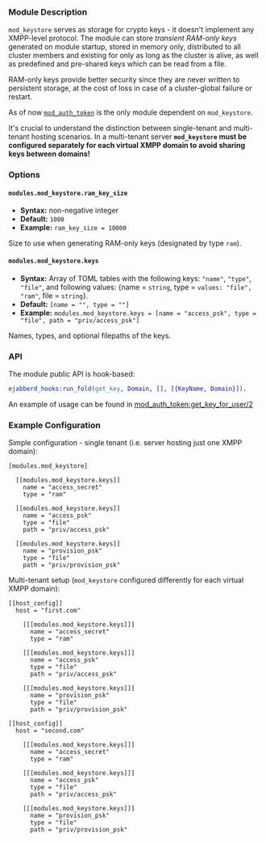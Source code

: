 ### Module Description

`mod_keystore` serves as storage for crypto keys - it doesn't implement
any XMPP-level protocol.
The module can store _transient RAM-only keys_ generated on module
startup, stored in memory only, distributed to all cluster members
and existing for only as long as the cluster is alive, as well as predefined
and pre-shared keys which can be read from a file.

RAM-only keys provide better security since they are never written to persistent
storage, at the cost of loss in case of a cluster-global failure or restart.

As of now [`mod_auth_token`](mod_auth_token.md) is the only module
dependent on `mod_keystore`.

It's crucial to understand the distinction between single-tenant and
multi-tenant hosting scenarios.
In a multi-tenant server **`mod_keystore` must be configured separately
for each virtual XMPP domain to avoid sharing keys between domains!**

### Options

#### `modules.mod_keystore.ram_key_size`
* **Syntax:** non-negative integer
* **Default:** `1000`
* **Example:** `ram_key_size = 10000`

Size to use when generating RAM-only keys (designated by type `ram`).

#### `modules.mod_keystore.keys`
* **Syntax:** Array of TOML tables with the following keys: `"name"`, `"type"`, `"file"`, and following values: {name = `string`, type = `values: "file", "ram"`, file = `string`}.
* **Default:** `[name = "", type = ""]`
* **Example:** `modules.mod_keystore.keys = [name = "access_psk", type = "file", path = "priv/access_psk"]`

Names, types, and optional filepaths of the keys.

### API

The module public API is hook-based:

```erlang
ejabberd_hooks:run_fold(get_key, Domain, [], [{KeyName, Domain}]).
```
An example of usage can be found in [mod_auth_token:get_key_for_user/2](https://github.com/esl/MongooseIM/blob/26a23a260b14176c103339d745037cf4e3c1c188/apps/ejabberd/src/mod_auth_token.erl#L367)

### Example Configuration


Simple configuration - single tenant (i.e. server hosting just one XMPP domain):

```
[modules.mod_keystore]
  
  [[modules.mod_keystore.keys]]
    name = "access_secret"
    type = "ram"

  [[modules.mod_keystore.keys]]
    name = "access_psk"
    type = "file"
    path = "priv/access_psk"

  [[modules.mod_keystore.keys]]
    name = "provision_psk"
    type = "file"
    path = "priv/provision_psk"
```

Multi-tenant setup (`mod_keystore` configured differently
for each virtual XMPP domain):

```
[[host_config]]
  host = "first.com"
  
    [[[modules.mod_keystore.keys]]]
      name = "access_secret"
      type = "ram"

    [[[modules.mod_keystore.keys]]]
      name = "access_psk"
      type = "file"
      path = "priv/access_psk"

    [[[modules.mod_keystore.keys]]]
      name = "provision_psk"
      type = "file"
      path = "priv/provision_psk"

[[host_config]]
  host = "second.com"
  
    [[[modules.mod_keystore.keys]]]
      name = "access_secret"
      type = "ram"

    [[[modules.mod_keystore.keys]]]
      name = "access_psk"
      type = "file"
      path = "priv/access_psk"

    [[[modules.mod_keystore.keys]]]
      name = "provision_psk"
      type = "file"
      path = "priv/provision_psk"
```
